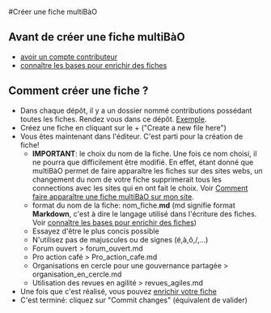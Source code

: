 #Créer une fiche multiBàO

## Avant de créer une fiche multiBàO

* [avoir un compte contributeur](https://github.com/multibao/documentation/blob/master/fiches/enrichir_une_fiche.md)
* [connaître les bases pour enrichir des fiches](https://github.com/multibao/documentation/blob/master/fiches/enrichir_une_fiche.md)

## Comment créer une fiche ? 

* Dans chaque dépôt, il y a un dossier nommé contributions possédant toutes les fiches. Rendez vous dans ce dépôt. [Exemple](https://github.com/multibao/contributions/tree/master/contributions).
* Créez une fiche en cliquant sur le + ("Create a new file here")
* Vous êtes maintenant dans l'éditeur. C'est parti pour la création de fiche!
  * **IMPORTANT**: le choix du nom de la fiche. Une fois ce nom choisi, il ne pourra que difficilement être modifié. En effet, étant donné que multiBàO permet de faire apparaître les fiches sur des sites webs, un changement du nom de votre fiche supprimerait tous les connections avec les sites qui en ont fait le choix. Voir [Comment faire apparaître une fiche multiBàO sur mon site](https://github.com/multibao/documentation/blob/master/fiches/faire_apparaitre_fiche_sur_mon_site.md).
  * format du nom de la fiche: nom_fiche.**md** (md signifie format **Markdown**, c'est à dire le langage utilisé dans l'écriture des fiches. Voir [connaître les bases pour enrichir des fiches](https://github.com/multibao/documentation/blob/master/fiches/enrichir_une_fiche.md))
  * Essayez d'être le plus concis possible
  * N'utilisez pas de majuscules ou de signes (é,à,ô,/,...)
  * Forum ouvert > forum_ouvert.md
  * Pro action café > Pro_action_cafe.md
  * Organisations en cercle pour une gouvernance partagée > organisation_en_cercle.md
  * Utilisation des revues en agilité > revues_agiles.md
* Une fois que c'est réalisé, vous pouvez [enrichir votre fiche](https://github.com/multibao/documentation/blob/master/fiches/enrichir_une_fiche.md)
* C'est terminé: cliquez sur "Commit changes" (équivalent de valider)
  
